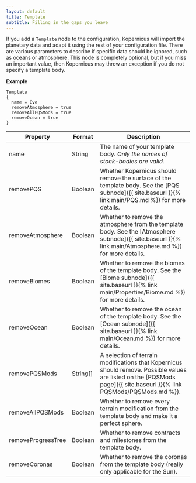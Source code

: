 ```yaml
---
layout: default
title: Template
subtitle: Filling in the gaps you leave
---
```


If you add a  `Template` node to the configuration, Kopernicus will import the planetary data and adapt it using the rest of your configuration file. There are various parameters to describe if specific data should be ignored, such as oceans or atmosphere. This node is completely optional, but if you miss an important value, then Kopernicus may throw an exception if you do not specify a template body.

**Example**
```
Template
{
  name = Eve
  removeAtmosphere = true
  removeAllPQSMods = true
  removeOcean = true
}
```

|Property|Format|Description|
|--------|------|-----------|
|name|String|The name of your template body. *Only the names of stock-bodies are valid.*|
|removePQS|Boolean|Whether Kopernicus should remove the surface of the template body. See the [PQS subnode]({{ site.baseurl }}{% link main/PQS.md %}) for more details.|
|removeAtmosphere|Boolean|Whether to remove the atmosphere from the template body. See the [Atmosphere subnode]({{ site.baseurl }}{% link main/Atmosphere.md %}) for more details.|
|removeBiomes|Boolean|Whether to remove the biomes of the template body. See the [Biome subnode]({{ site.baseurl }}{% link main/Properties/Biome.md %}) for more details.|
|removeOcean|Boolean|Whether to remove the ocean of the template body. See the [Ocean subnode]({{ site.baseurl }}{% link main/Ocean.md %}) for more details.|
|removePQSMods|String[]|A selection of terrain modifications that Kopernicus should remove. Possible values are listed on the [PQSMods page]({{ site.baseurl }}{% link PQSMods/PQSMods.md %}).|
|removeAllPQSMods|Boolean|Whether to remove every terrain modification from the template body and make it a perfect sphere.|
|removeProgressTree|Boolean|Whether to remove contracts and milestones from the template body.|
|removeCoronas|Boolean|Whether to remove the coronas from the template body (really only applicable for the Sun).|
